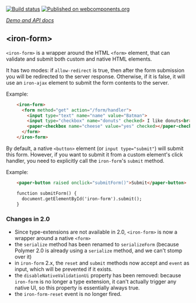 
<!---

This README is automatically generated from the comments in these files:
iron-form.html

Edit those files, and our readme bot will duplicate them over here!
Edit this file, and the bot will squash your changes :)

The bot does some handling of markdown. Please file a bug if it does the wrong
thing! https://github.com/PolymerLabs/tedium/issues

-->

[![Build status](https://travis-ci.org/PolymerElements/iron-form.svg?branch=master)](https://travis-ci.org/PolymerElements/iron-form)
[![Published on webcomponents.org](https://img.shields.io/badge/webcomponents.org-published-blue.svg)](https://www.webcomponents.org/element/PolymerElements/iron-form)

_[Demo and API docs](https://elements.polymer-project.org/elements/iron-form)_


## &lt;iron-form&gt;
`<iron-form>` is a wrapper around the HTML `<form>` element, that can
validate and submit both custom and native HTML elements.

It has two modes: if `allow-redirect` is true, then after the form submission you
will be redirected to the server response. Otherwise, if it is false, it will
use an `iron-ajax` element to submit the form contents to the server.

  Example:

```html
    <iron-form>
      <form method="get" action="/form/handler">
        <input type="text" name="name" value="Batman">
        <input type="checkbox" name="donuts" checked> I like donuts<br>
        <paper-checkbox name="cheese" value="yes" checked></paper-checkbox>
      </form>
    </iron-form>
```

By default, a native `<button>` element (or `input type="submit"`) will submit this form. However, if you
want to submit it from a custom element's click handler, you need to explicitly
call the `iron-form`'s `submit` method.

  Example:

```html
    <paper-button raised onclick="submitForm()">Submit</paper-button>

    function submitForm() {
      document.getElementById('iron-form').submit();
    }
```

### Changes in 2.0
- Since type-extensions are not available in 2.0, `<iron-form>` is now a wrapper
around a native `<form>`
- the `serialize` method has been renamed to `serializeForm` (because Polymer 2.0
  is already using a `serialize` method, and we can't stomp over it)
- in `iron-form` 2.x, the `reset` and `submit` methods now accept and `event` as
input, which will be prevented if it exists.
- the `disableNativeValidationUi` property has been removed: because `iron-form`
is no longer a type extension, it can't actually trigger any native UI, so
this property is essentially always true.
- the `iron-form-reset` event is no longer fired.
